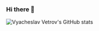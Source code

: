 ### Hi there 👋

<!-- <div align="center"> -->
![Vyacheslav Vetrov's GitHub stats](https://github-readme-stats.vercel.app/api?username=justlcoder)
<!-- ![Vyacheslav Vetrov's GitHub stats](https://github-readme-stats.vercel.app/api?username=justlcoder&theme=default#gh-light-mode-only&hide=issues,contribs) -->
<!-- </div> -->
